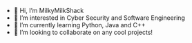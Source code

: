- 👋 Hi, I’m MilkyMilkShack
- 👀 I’m interested in Cyber Security and Software Engineering
- 🌱 I’m currently learning Python, Java and C++
- 💞️ I’m looking to collaborate on any cool projects!
<!---
MilkyMilkShack1738/MilkyMilkShack1738 is a ✨ special ✨ repository because its `README.md` (this file) appears on your GitHub profile.
You can click the Preview link to take a look at your changes.
--->
